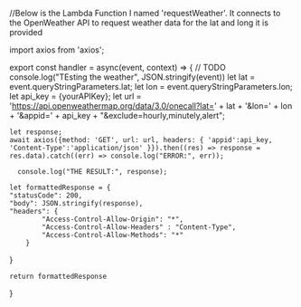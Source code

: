 //Below is the Lambda Function I named 'requestWeather'. It connects to the OpenWeather API to request weather data for the lat and long it is provided

import axios from 'axios';

export const handler = async(event, context) => {
// TODO
console.log("TEsting the weather", JSON.stringify(event))
let lat = event.queryStringParameters.lat;
let lon = event.queryStringParameters.lon;
let api_key = {yourAPIKey};
let url = 'https://api.openweathermap.org/data/3.0/onecall?lat=' + lat + '&lon=' + lon + '&appid=' + api_key + "&exclude=hourly,minutely,alert";

    let response;
    await axios({method: 'GET', url: url, headers: { 'appid':api_key, 'Content-Type':'application/json' }}).then((res) => response = res.data).catch((err) => console.log("ERROR:", err));

      console.log("THE RESULT:", response);

    let formattedResponse = {
    "statusCode": 200,
    "body": JSON.stringify(response),
    "headers": {
            "Access-Control-Allow-Origin": "*",
            "Access-Control-Allow-Headers" : "Content-Type",
            "Access-Control-Allow-Methods": "*"
        }

}

    return formattedResponse

}
